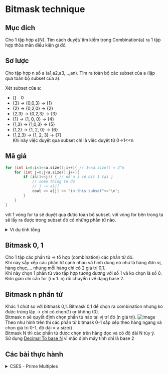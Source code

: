 # Bitmask technique
## Mục đích
Cho 1 tập hợp a{N}. Tìm cách duyệt/ tìm kiếm trong Combination(a) ra 1 tập hợp thỏa mãn điều kiện gì đó.
## Sơ lược
Cho tập hợp n số a (a1,a2,a3,...,an). Tìm ra toàn bộ các subset của a (lặp qua toàn bộ subset của a).

Xét subset của a:
* {} - 0
* {3} -> {0,0,3} -> {1}
* {2} -> {0,2,0} -> {2}
* {2,3} -> {0,2,3} -> {3}
* {1} -> {1, 0, 0} -> {4}
* {1,3} -> {1,0,3} -> {5}
* {1,2} -> {1, 2, 0} -> {6}
* {1,2,3} -> {1, 2, 3} -> {7}  
Khi này việc duyệt qua subset chỉ là việc duyệt từ 0->1<<n

## Mã giả
```c++
for (int i=0;i<1<<a.size();i++){ // 1<<a.size() = 2^n
    for (int j=0;j<a.size();j++){
        if (i&(1<<j)) { // nếu i có bit 1 tại j
            // some thing to do
            // j -> a[j]
            cout << a[j] << "in this subset"<<'\n';
        }
    }
}
```
với 1 vòng for ta sẽ duyệt qua được toàn bộ subset. với vòng for bên trong ta sẽ lấy ra được trong subset đó có những phần tử nào. 

<details>
    <summary>Ví dụ tính tổng</summary>

```c++
vector<int> a{1, 3, 4};
vector<int> sum_collections;
for (int i=0;i<1<<a.size();i++){ // 0 -> 2^3 000 -> 111
    ll sum = 0;
    for (int j=0;j<a.size();j++){ // 0->2
        if (i&(1<<j)) { // 010 & (1<<1) -> 010 & 010 -> true || 010 & (1<<0) -> false. Check xem i có bit 1 tại vị trí j nào. Nếu bit 1 tại j thì a[j] được chọn và sum += a[j]
            sum += a[j];
        }
    }
    sum_collections.push_back(sum);
}
// sum_collections sẽ chứa mọi tổng có được từ a
```
</details>

## Bitmask 0, 1
Cho 1 tập các phần tử => tổ hợp (combination) các phần tử đó.  
Khi này sắp xếp các phần tử cạnh nhau và hình dung nó như là hàng đơn vị, hàng chục,... nhưng mỗi hàng chỉ có 2 giá trị 0,1.  
Khi này chọn 1 phần tử vào tập hợp tương đương với số 1 và ko chọn là số 0. Đơn giản chỉ cần for (i = 1..n) rồi chuyển i về dạng base 2.

## Bitmask n phần tử
Khác 1 chút so với bitmask 0,1. Bitmask 0,1 để chọn ra combination nhưng ko được trùng lặp -> chỉ có chọn(1) or không (0).  
Bitmask n sẽ quyết định chọn phần tử nào tại vị trí đó (n giá trị). 
![image](https://user-images.githubusercontent.com/33364412/219572064-03310d87-1fd5-4822-8b9d-a65cba3b166b.png)
Theo như hình trên thì các phần tử bitmask 0-1 sắp xếp theo hàng ngang và chọn giá trị 0-1, độ dài = a.size()   
Bitmask N thì các phần tử được chọn trên hàng dọc và có độ dài N tùy ý.  
Sử dụng [Decimal To base N](https://github.com/conlacda/noteforprofessionals/blob/master/programming-language/C%2B%2B/snippet/decimal_to_n.sublime-snippet) vì mặc định máy tính chỉ là base 2

## Các bài thực hành
<details>
  <summary>CSES - Prime Multiples</summary>
  
```c++
/* https://cses.fi/problemset/task/2185/
Cho số n và 1 tập hợp các số nguyên tố a. Hỏi từ 1->n có bao nhiêu số chia hết cho ít nhất 1 số trong a
Ví dụ: n = 20, a ={2,5}
Ta có  2,4,5,6,8,10,12,14,15,16,18,20 là 12 số -> in ra 12
Phân tích: bài này mình phải lấy ra được toàn bộ các subset của a. Với subset có lẻ số thì tính xem có bao nhiêu số chia hết rồi cộng vào và subset chẵn số thì sẽ trừ đi. -> dùng bitmask vào cho a
*/
#include<bits/stdc++.h>

typedef long long ll;
const ll mod = 1e9 + 7;
#define ld long double

using namespace std;

int main(){
    #ifdef DEBUG
        freopen("inp.txt", "r", stdin);
        freopen("out.txt", "w", stdout);
    #endif
    ll n, k;
    cin >> n >> k;
    vector<ll> a(k);
    for (auto &x: a) cin >> x;
    ll ans = 0;
    for (ll i=1;i<1<<a.size();i++){
        // bitmask
        ll cnt = 0;
        ll _n = n;
        for (ll j=0;j<a.size();j++){
            if (i&(1<<j)){
                cnt++;
                _n /= a[j];
            }
        }
        if (cnt %2 == 1) ans+= _n;
        else ans -= _n;
    }
    cout << ans;
    
    cerr << "Time : " << (double)clock() / (double)CLOCKS_PER_SEC << "s\n";
}

```
</details>
